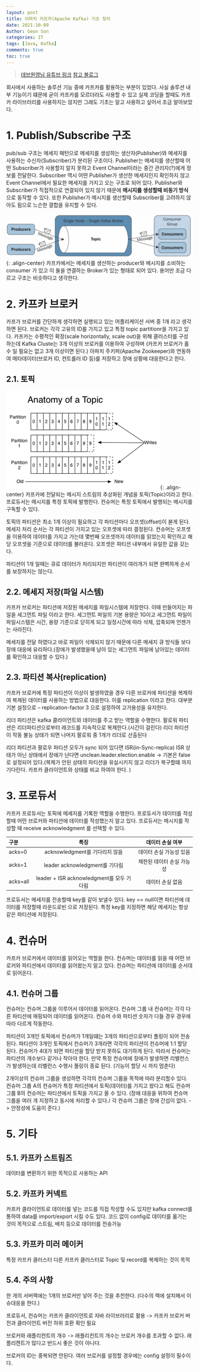```yaml
---
layout: post
title: 아파치 카프카(Apache Kafka) 기초 정리
date: 2021-10-09
Author: Geon Son
categories: IT
tags: [Java, Kafka]
comments: true
toc: true
---
```




>[데브원영님 유튜브 링크](https://www.youtube.com/watch?v=waw0XXNX-uQ)
>[참고 블로그](https://velog.io/@king3456/Apache-Kafka-%EA%B8%B0%EB%B3%B8%EA%B0%9C%EB%85%90)




회사에서 사용하는 솔루션 기능 중에 카프카를 활용하는 부분이 있었다. 사실 솔루션 내부 기능이기 떄문에 굳이 카프카를 모르더라도 사용할 수 있고
실제 코딩을 할때도 카프카 라이브러리를 사용하지는 않지만 그래도 기초는 알고 사용하고 싶어서 조금 알아보았다.



# 1. Publish/Subscribe 구조
pub/sub 구조는 메세지 패턴으로 메세지를 생성하는 생산자(Publisher)와 메세지를 사용하는 수신자(Subscriber)가 분리된 구조이다. Publisher는 메세지를 생산할때 어떤 Subscriber가 사용할지 알지 못하고 Event Channel이라는 중간 관리자(?)에게 정보를 전달한다. Subscriber 역시 어떤 Publisher가 생산한 메세지인지 확인하지 않고 Event Channel에서 필요한 메세지를 가지고 오는 구조로 되어 있다.
Publisher와 Subscriber가 직접적으로 연결되어 있지 않기 때문에 **메시지를 생성할때 비동기 방식**으로 동작할 수 있다. 또한 Publisher가 메시지를 생산할때 Subscriber를 고려하지 않아도 됨으로 느슨한 결합을 유지할 수 있다.

![](/images/it/991FDC495C0FC7A903-1.png){: .align-center}
카프카에서는 메세지를 생산하는 producer와 메시지를 소비하는 consumer 가 있고 이 둘을 연결하는 Broker가 있는 형태로 되어 있다. 용어만 조금 다르고 구조는 비슷하다고 생각한다.



# 2. 카프카 브로커
카프가 브로커를 간단하게 생각하면 실행되고 있는 어플리케이션 서버 중 1개 라고 생각하면 된다. 브로커는 각각 고유의 ID를 가지고 있고 특정 topic partitionr을 가지고 있다.
카프카는 수평적인 확장(scale horizontally, scale out)을 위해 클러스터를 구성하는데 Kafka Cluste는 3개 이상의 브로커를 이용하여 구성하며 (카프카 브로커가 홀수 일 필요는 없고 3개 이상이면 된다.) 아파치 주키퍼(Apache Zookeeper)와 연동하여 메타데이터(브로커 ID, 컨트롤러 ID 등)를 저장하고 장애 상황에 대응한다고 한다.



## 2.1. 토픽
![](/images/it/991FDC495C0FC7A903-2.png){: .align-center}
카프카에 전달되는 메시지 스트림의 추상화된 개념을 토픽(Topic)이라고 한다. 프로듀서는 메시지를 특정 토픽에 발행한다. 컨슈머는 특정 토픽에서 발행되는 메시지를 구독할 수 있다.

토픽의 파티션은 최소 1개 이상이 필요하고 각 파티션마다 오프셋(offset)이 붇게 된다. 메세지 처리 순서는 각 파티션이 가지고 있는 오프셋에 따라 결정된다.
컨슈머는 오프셋을 이용하여 데이터를 가지고 가는데 몇번째 오프셋까지 데이터를 읽었는지 확인하고 해당 오프셋을 기준으로 데이터를 불러온다. 오프셋은 파티션 내부에서 유일한 값을 갖는다.

파티션이 1개 일때는 큐로 데이터가 처리되지만 파티션이 여러개가 되면 완벽하게 순서를 보장하지는 않는다.



## 2.2. 메세지 저장(파일 시스템)
카프카 브로커는 파티션에 저장된 메세지를 파일시스템에 저장한다. 이때 만들어지는 파일을 세그먼트 파일 이라고 한다. 세그먼트 파일의 기본 용량은 1G이고 세그먼트 파일이 파일시스템은 시간, 용량 기준으로 닫히게 되고 일정시간에 따라 삭제, 압축되며 언젠가는 사라진다.

메세지를 전달 하였다고 바로 파일이 삭제되지 않기 때문에 다른 메세지 큐 방식들 보다 장애 대응에 유리하다.(장애가 발생했을때 남아 있는 세그먼트 파일에 남아있는 데이터를 확인하고 대응할 수 있다.)



## 2.3. 파티션 복사(replication)
카프카 브로커에 특정 파티션이 이상이 발생하였을 경우 다른 브로커에 파티션을 복제하여 복제된 데이터를 사용하는 방법으로 대응한다. 이를 replication 이라고 한다.
대부분 기본 설정으로 – replication-factor 3 으로 설정하여 고가용성을 유지한다.

리더 파티션은 kafka 클라이언트와 데이터를 주고 받는 역할을 수행한다.
팔로워 파티션은 리더파티션으로부터 레코드를 지속적으로 복제한다.(시간이 걸린다) 리더 파티션이 작동 불능 상태가 되면 나머지 팔로워 중 1개가 리더로 선출된다

리더 파티션과 팔로우 파티션 모두가 sync 되어 있다면 ISR(in-Sync-replica)
ISR 상태가 아닌 상태에서 장애가 난다면 unclean.leader.election.enable -> 기본은 false로 설정되어 있다.(복제가 안된 상태의 파티션을 유실시키지 않고 리더가 복구할떄 까지 기다린다. 카프카 클라이언트와 상태를 비교 하여야 한다. )



# 3. 프로듀서
카프카 프로듀서는 토픽에 메세지를 기록한 역할을 수행한다. 프로듀서가 데이터를 작성할때 어떤 브로커와 파티션에 데이터를 작성했는지 알고 있다.
프로듀서는 메시지를 작성할 때 receive acknowledgment 를 선택할 수 있다.

| 구분 | 특징 | 데이터 손실 여부|
|:----------|:----------:|:----------:|
| acks=0 | acknowledgment를 기다리지 않음 |데이터 손실 가능성 있음 |
| acks=1 | leader acknowledgment를 기다림 |제한된 데이터 손실 가능성 |
| acks=all | leader + ISR acknowledgment를 모두 기다림 |데이터 손실 없음 |

프로듀서는 메세지를 전송할때 key를 같이 보낼수 있다.
key == null이면 파티션에 데이터를 저장할때 라운드로빈 으로 저장된다. 특정 key를 지정하면 해당 메세지는 항상 같은 파티션에 저장된다.



# 4. 컨슈머

카프카 브로커에서 데이터를 읽어오는 역할을 한다. 컨슈머는 데이터를 읽을 때 어떤 브로커와 파티션에서 데이터를 읽어왔는지 알고 있다. 컨슈머는 파티션에 데이터를 순서데로 읽어온다.



## 4.1. 컨슈머 그룹
컨슈머는 컨슈머 그룹을 이루어서 데이터를 읽어온다. 컨슈머 그룹 내 컨슈머는 각각 다른 파티션에 매핑되어 데이터를 읽어온다. 컨슈머 수와 파티션 숫자가 다들 경우 경우에 따라 다르게 작동한다.

파티션이 3개인 토픽에서 컨슈머가 1개일떄는 3개의 파티션으로부터 폴링이 되어 전송된다.
파티션이 3개인 토픽에서 컨슈머가 3개라면 각각의 파티션이 컨슈머에 1:1 할당 된다.
컨슈머가 4대가 되면 파티션을 할당 받지 못하도 대기하게 된다. 따라서 컨슈머는 파티션의 개수보다 같거나 작아야 한다.
만약 특정 컨슈머에 장애가 발생하면 리밸런스가 발생하는데 리밸런스 수행시 풀링이 종료 된다.
(기능이 할당 시 까지 멈춘다)

2개이상의 컨슈머 그룹을 생성하면 각각의 컨슈머 그룹을 목적에 따라 분리할수 있다.
컨슈머 그룹 A의 컨슈머가 특정 파티션에서 토픽(데이터)를 가지고 왔다고 해도 컨슈머 그룹 B의 컨슈머는 파티션에서 토픽을 가지고 올 수 있다.
(장애 대응을 위하여 컨슈머 그룹을 여러 개 지정하고 동시에 처리할 수 있다./ 각 컨슈머 그룹은 장애 간섭이 없다. -> 안정성에 도움이 준다.)


# 5. 기타
## 5.1. 카프카 스트림즈
데이터를 변환하기 위한 목적으로 사용하는 API



## 5.2. 카프카 커넥트
카프카 클라이언트로 데이터를 넣는 코드를 직접 작성할 수도 있지만 kafka connect를 통하여 data를 import/export 시킬 수도 있다. 코드 없이 config로 데이터를 옮기는 것이 목적으로 스트림, 배치 등으로 데이터를 전송가능



## 5.3. 카프카 미러 메이커
특정 카프카 클러스터 다른 카프카 클러스터로 Topic 및 record를 복제하는 것이 목적



## 5.4. 주의 사항
한 개의 서버랙에는 1개의 브로커만 넣어 주는 것을 추천한다. (다수의 랙에 설치해서 이슈대응을 한다.)

프로듀서, 컨슈머는 카프카 클라이언트로 자바 라이브러리로 활용 -> 카프카 브로커 버전과 클라이언트 버전 하위 호환 확인 필요

브로커와 래플리컨트의 개수 -> 래플리컨트의 개수는 브로커 개수를 초과할 수 없다. 래플리켄트가 많다고 반드시 좋은 것이 아니다.

브로커의 ID는 중복되면 안된다. 여러 브로커를 설정할 경우에는 config 설정이 필수이다.
